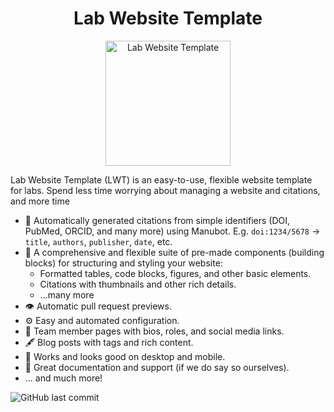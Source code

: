 <h1 align="center">Lab Website Template</h1>
<p align="center">
<img height="200" src="https://raw.githubusercontent.com/greenelab/lab-website-template/main/images/share.jpg?raw=true" alt="Lab Website Template">
</p>

Lab Website Template (LWT) is an easy-to-use, flexible website template for labs.
Spend less time worrying about managing a website and citations, and more time 

- 📜 Automatically generated citations from simple identifiers (DOI, PubMed, ORCID, and many more) using Manubot. E.g. `doi:1234/5678` -> `title`, `authors`, `publisher`, `date`, etc.
- 🧱 A comprehensive and flexible suite of pre-made components (building blocks) for structuring and styling your website:
  - Formatted tables, code blocks, figures, and other basic elements.
  - Citations with thumbnails and other rich details.
  - ...many more
- 👁️ Automatic pull request previews.
- ⚙️ Easy and automated configuration.
- 👥 Team member pages with bios, roles, and social media links.
- 🖋️ Blog posts with tags and rich content.
- 📱 Works and looks good on desktop and mobile.
- 🤝 Great documentation and support (if we do say so ourselves).
- ... and much more!

![GitHub last commit](https://img.shields.io/github/last-commit/greenelab/lab-website-template)
